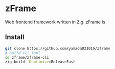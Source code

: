 # zFrame
Web frontend framework written in Zig.
zFrame is 

## Install
```sh
git clone https://github.com/yamada031016/zframe
# build cli tool
cd zframe/zframe-cli
zig build -Doptimize=ReleaseFast
```
